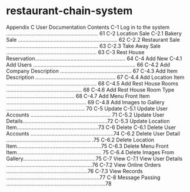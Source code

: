 # restaurant-chain-system

Appendix C
User Documentation
Contents
C-1 Log in to the system …………………………………………………….. 61
C-2 Location Sale
C-2.1 Bakery Sale …….…………………………………………………… 62
C-2.2 Restaurant Sale …….………………………………………………. 63
C-2.3 Take Away Sale …….……………………………………………… 63
C-3 Rest House Reservation.…………………………………………............ 64
C-4 Add New
C-4.1 Add Users ………...…….………………………………………….. 66
C-4.2 Add Company Description ………………………………………… 67
C-4.3 Add Item Description ……………………………………………… 67
C-4.4 Add Location Item …………...……………………………….......... 68
C-4.5 Add Rest House Rooms …………………………………………… 68
C-4.6 Add Rest House Room Type ………………………………………. 68
C-4.7 Add Menu Front Item ……………………………………………… 69
C-4.8 Add Images to Gallery …………………………………………….. 70
C-5 Update
C-5.1 Update User Accounts …….……………………………………….. 71
C-5.2 Update User Details…………………………………………………72
C-5.3 Update Location Item……………………………………………….73
C-6 Delete
C-6.1 Delete User Accounts ……..…….…………………………………..74
C-6.2 Delete User Detail ………………………………………………… .75
C-6.2 Delete Location Item………………………………………………...75
C-6.3 Delete Menu Front Item.…………………………………….............. 75
C-6.4 Delete Images From Gallery.……………………………………......75
C-7 View
C-7.1 View User Details ………………………………………………….76
C-7.2 View Online Orders ……………………………………………….76
C-7.3 View Records ……………………………………………………...77
C-8 Message Passing …………………………………………………….......78
